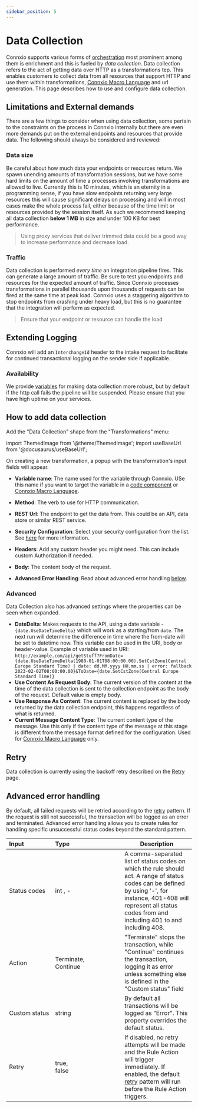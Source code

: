 ```yaml
---
sidebar_position: 5
---
```


# Data Collection

Connxio supports various forms of [orchestration](/getting-started/core-concepts) most prominent among them is enrichment and this is fueled by *data collection*. Data collection refers to the act of getting data over HTTP as a transformations tep. This enables customers to collect data from all resources that support HTTP and use them within transformations, [Connxio Macro Language](/integrations/cxmal/connxio-macro-language) and url generation. This page describes how to use and configure data collection.

## Limitations and External demands

There are a few things to consider when using data collection, some pertain to the constraints on the process in Connxio internally but there are even more demands put on the external endpoints and resources that provide data. The following should always be considered and reviewed:

### Data size

Be careful about how much data your endpoints or resources return. We spawn unending amounts of transformation sessions, but we have some hard limits on the amount of time a processes involving transformations are allowed to live. Currently this is 10 minutes, which is an eternity in a programming sense, if you have slow endpoints returning very large resources this will cause significant delays on processing and will in most cases make the whole process fail, either because of the time limit or resources provided by the session itself. As such we recommend keeping all data collection **below 1 MB** in size and under 100 KB for best performance.

>Using proxy services that deliver trimmed data could be a good way to increase performance and decrease load.

### Traffic

Data collection is performed *every time* an integration pipeline fires. This can generate a large amount of traffic. Be sure to test you endpoints and resources for the expected amount of traffic. Since Connxio processes transformations in parallel thousands upon thousands of requests can be fired at the same time at peak load. Connxio uses a staggering algorithm to stop endpoints from crashing under heavy load, but this is no guarantee that the integration will perform as expected.

>Ensure that your endpoint or resource can handle the load

## Extending Logging

Connxio will add an `InterchangeId` header to the intake request to facilitate for continued transactional logging on the sender side if applicable.

### Availability

We provide [variables](#how-to-add-data-collection) for making data collection more robust, but by default if the http call fails the pipeline will be suspended. Please ensure that you have high uptime on your services.

## How to add data collection

Add the "Data Collection" shape from the "Transformations" menu:

import ThemedImage from '@theme/ThemedImage';
import useBaseUrl from '@docusaurus/useBaseUrl';

<div style={{maxWidth: '400px'}}>
  <ThemedImage
    alt="outbound connections"
    sources={{
      light: useBaseUrl('/img/docs/transformations/transformations-light.webp'),
      dark: useBaseUrl('/img/docs/transformations/transformations-dark.webp#dark-only'),
    }}
  />
</div>

On creating a new transformation, a popup with the transformation's input fields will appear. 

<div style={{maxWidth: '400px'}}>
  <ThemedImage
    alt="outbound connections"
    sources={{
      light: useBaseUrl('/img/docs/transformations/datacol-light.webp'),
      dark: useBaseUrl('/img/docs/transformations/datacol-dark.webp#dark-only'),
    }}
  />
</div>

- **Variable name**: The name used for the variable through Connxio. USe this name if you want to target the variable in a [code component](/integrations/transformation/code-components) or [Connxio Macro Language](/integrations/cxmal/connxio-macro-language).
- **Method**: The verb to use for HTTP communication.
- **REST Url**: The endpoint to get the data from. This could be an API, data store or similar REST service.
- **Security Configuration**: Select your security configuration from the list. See [here](/connxio-portal/security-configurations) for more information.
- **Headers**: Add any custom header you might need. This can include custom Authorization if needed.

    <div style={{maxWidth: '400px'}}>
        <ThemedImage
            alt="outbound connections"
            sources={{
            light: useBaseUrl('/img/docs/transformations/datacol-headers-light.webp'),
            dark: useBaseUrl('/img/docs/transformations/datacol-headers-dark.webp#dark-only'),
            }}
        />
    </div>

- **Body**: The content body of the request.

    <div style={{maxWidth: '400px'}}>
        <ThemedImage
            alt="outbound connections"
            sources={{
            light: useBaseUrl('/img/docs/transformations/datacol-body-light.webp'),
            dark: useBaseUrl('/img/docs/transformations/datacol-body-dark.webp#dark-only'),
            }}
        />
    </div>

- **Advanced Error Handling**: Read about advanced error handling [below](#advanced-error-handling).

### Advanced
Data Collection also has advanced settings where the properties can be seen when expanded.

<div style={{maxWidth: '400px'}}>
  <ThemedImage
    alt="outbound connections"
    sources={{
      light: useBaseUrl('/img/docs/transformations/datacol-advanced-light.webp'),
      dark: useBaseUrl('/img/docs/transformations/datacol-advanced-dark.webp#dark-only'),
    }}
  />
</div>

- **DateDelta**: Makes requests to the API, using a date variable - `{date.UseDateTimeDelta}` which will work as a starting/from `date`. The next run will determine the difference in time where the from-date will be set to datetime now.
This variable can be used in the URI, body or header-value.
Example of variable used in URI: `http://example.com/api/getStuff?FromDate={date.UseDateTimeDelta(1980-01-01T08:00:00.00).SetCstZone(Central Europe Standard Time) | date: dd.MM.yyyy HH.mm.ss | error: fallback 2023-02-02T08:00:00.00}&ToDate={date.SetCstZone(Central Europe Standard Time)}`
- **Use Content As Request Body**: The current version of the content at the time of the data collection is sent to the collection endpoint as the body of the request. Default value is empty body.
- **Use Response As Content**: The current content is replaced by the body returned by the data collection endpoint, this happens regardless of what is returned.
- **Current Message Content Type**: The current content type of the message. Use this only if the content type of the message at this stage is different from the message format defined for the configuration. Used for [Connxio Macro Language](/integrations/cxmal/connxio-macro-language) only.


## Retry

Data collection is currently using the backoff retry described on the [Retry](/integrations/retry) page.

## Advanced error handling

By default, all failed requests will be retried according to the [retry](#retry) pattern. If the request is still not successful, the transaction will be logged as an error and terminated. Advanced error handling allows you to create rules for handling specific unsuccessful status codes beyond the standard pattern.

<div style={{maxWidth: '400px'}}>
  <ThemedImage
    alt="outbound connections"
    sources={{
      light: useBaseUrl('/img/docs/transformations/datacol-error-light.webp'),
      dark: useBaseUrl('/img/docs/transformations/datacol-error-dark.webp#dark-only'),
    }}
  />
</div>

| Input&nbsp;&nbsp;&nbsp;&nbsp;&nbsp;&nbsp;&nbsp;&nbsp;&nbsp;&nbsp;&nbsp;&nbsp;&nbsp;&nbsp;&nbsp;&nbsp;  | Type&nbsp;&nbsp;&nbsp;&nbsp;&nbsp;&nbsp;&nbsp;&nbsp;&nbsp;&nbsp;&nbsp;&nbsp;&nbsp;&nbsp;&nbsp;&nbsp;&nbsp;&nbsp;&nbsp;&nbsp;&nbsp;&nbsp;&nbsp;&nbsp;&nbsp;&nbsp;&nbsp;&nbsp;&nbsp;&nbsp;&nbsp; | Description |
|---|---| --- |
| Status codes | int , - | A comma-separated list of status codes on which the rule should act. A range of status codes can be defined by using '-', for instance, 401-408 will represent all status codes from and including 401 to and including 408. |
| Action | Terminate,<br /> Continue | "Terminate" stops the transaction, while "Continue" continues the transaction, logging it as error unless something else is defined in the "Custom status" field |
| Custom status | string | By default all transactions will be logged as "Error". This property overrides the default status. |
| Retry | true,<br />false | If disabled, no retry attempts will be made and the Rule Action will trigger immediately. If enabled, the default [retry](#retry) pattern will run before the Rule Action triggers. |
